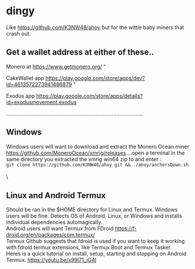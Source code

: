 # dingy

Like https://github.com/K3NW48/ahoy but for the wittle baby miners that crash out.

## Get a wallet address at either of these..

Monero at https://www.getmonero.org/ "

CakeWallet app https://play.google.com/store/apps/dev?id=4613572273941486879 "

Exodus app https://play.google.com/store/apps/details?id=exodusmovement.exodus

............................................................................................

## Windows

Windows users will want to download and extract the Monero Ocean miner https://github.com/MoneroOcean/xmrig/releases
...open a terminal in the same directory you extracted the xmrig win64 zip to and enter : \
`git clone https://github.com/K3NW48/ahoy.git && ./ahoy/anchorsDown.sh`
\
\
\

## Linux and Android Termux

Should be ran in the $HOME directory for Linux and Termux. Windows users will be fine.
Detects OS of Android, Linux, or Windows and installs individual dependencies automagically.
\
Android users will want Termux from FDroid https://f-droid.org/en/packages/com.termux/
\
Termux Github suggests that fdroid is used if you want to keep it working with fdroid termux extensions, like Termux Boot and Termux Tasker.
\
Heres is a quick tutorial on install, setup, starting and stopping on Android Termux.
https://youtu.be/x99l71_iG4I
